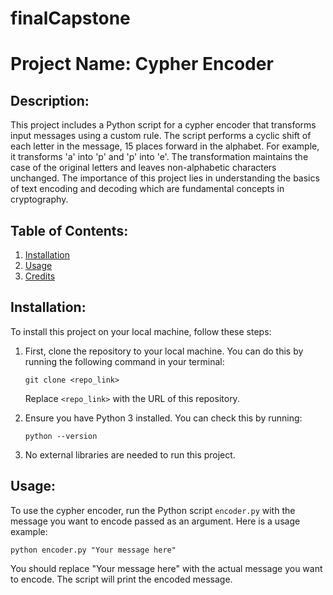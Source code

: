 # finalCapstone
# Project Name: Cypher Encoder

## Description:
This project includes a Python script for a cypher encoder that transforms 
input messages using a custom rule. The script performs a cyclic shift of 
each letter in the message, 15 places forward in the alphabet. For 
example, it transforms 'a' into 'p' and 'p' into 'e'. The transformation 
maintains the case of the original letters and leaves non-alphabetic 
characters unchanged. The importance of this project lies in understanding 
the basics of text encoding and decoding which are fundamental concepts in 
cryptography.

## Table of Contents:
1. [Installation](#installation)
2. [Usage](#usage)
3. [Credits](#credits)

## Installation<a name="installation"></a>:
To install this project on your local machine, follow these steps:

1. First, clone the repository to your local machine. You can do this by 
running the following command in your terminal:

   ```
   git clone <repo_link>
   ```

   Replace `<repo_link>` with the URL of this repository.

2. Ensure you have Python 3 installed. You can check this by running:

   ```
   python --version
   ```

3. No external libraries are needed to run this project.

## Usage<a name="usage"></a>:
To use the cypher encoder, run the Python script `encoder.py` with the 
message you want to encode passed as an argument. Here is a usage example:

```shell
python encoder.py "Your message here"
```

You should replace "Your message here" with the actual message you want to 
encode. The script will print the encoded message.
